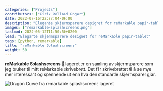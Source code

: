 ```yaml
---
categories: ["Projects"]
contributors: ["Eirik Rolland Enger"]
date: 2022-07-16T22:27:04-06:00
description: "Elegante skjermsparere designet for reMarkable papir-tablet"
images: ["remarkable-splashscreens.png"]
lastmod: 2024-05-12T11:50:50+0200
lead: "Elegante skjermsparere designet for reMarkable papir-tablet"
tags: [python, remarkable]
title: "reMarkable Splashscreens"
weight: 50
---
```


**reMarkable Splashscreens** [:link:](https://remarkable-splashscreens.eirik.re/)
lageret er en samling av skjermsparere som jeg bruker til mitt reMarkable skrivebrett.
Det får skrivebrettet til å se mye mer interessant og spennende ut enn hva den standarde
skjermsparer gjør.

![Dragon Curve fra remarkable splashscreens
lageret](https://raw.githubusercontent.com/engeir/remarkable-splashscreens/master/splashscreens/dragon_curve/sleeping.png "Dragon Curve fra remarkable splashscreens lageret")
